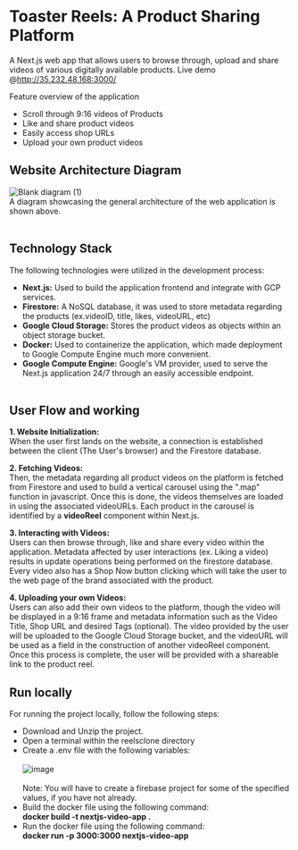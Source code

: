 # Toaster Reels: A Product Sharing Platform
A Next.js web app that allows users to browse through, upload and share videos of various digitally available products.
Live demo @http://35.232.48.168:3000/

Feature overview of the application
- Scroll through 9:16 videos of Products
- Like and share product videos
- Easily access shop URLs
- Upload your own product videos

## Website Architecture Diagram
![Blank diagram (1)](https://github.com/user-attachments/assets/c3ee5106-923f-484d-be90-5b2115b643ae)
<br/>
A diagram showcasing the general architecture of the web application is shown above.
<br/><br/>
## Technology Stack
The following technologies were utilized in the development process:
- <b>Next.js:</b> Used to build the application frontend and integrate with GCP services.
- <b>Firestore:</b> A NoSQL database, it was used to store metadata regarding the products (ex.videoID, title, likes, videoURL, etc)
- <b>Google Cloud Storage:</b> Stores the product videos as objects within an object storage bucket.
- <b>Docker:</b> Used to containerize the application, which made deployment to Google Compute Engine much more convenient.
- <b>Google Compute Engine:</b> Google's VM provider, used to serve the Next.js application 24/7 through an easily accessible endpoint.
<br/><br/>
## User Flow and working
<b>1. Website Initialization:</b> <br/>When the user first lands on the website, a connection is established between the client (The User's browser) and the Firestore database.

<b>2. Fetching Videos:</b> <br/>Then, the metadata regarding all product videos on the platform is fetched from Firestore and used to build a vertical carousel using the ".map" function in javascript.
Once this is done, the videos themselves are loaded in using the associated videoURLs. Each product in the carousel is identified by a <b>videoReel</b> component within Next.js.

<b>3. Interacting with Videos:</b> <br/>Users can then browse through, like and share every video within the application. Metadata affected by user interactions (ex. Liking a video) results in update operations being performed on the firestore database. Every video also has a Shop Now button clicking which will take the user to the web page of the brand associated with the product.

<b>4. Uploading your own Videos:</b> <br/>Users can also add their own videos to the platform, though the video will be displayed in a 9:16 frame and metadata information such as the Video Title, Shop URL and desired Tags (optional). The video provided by the user will be uploaded to the Google Cloud Storage bucket, and the videoURL will be used as a field in the construction of another videoReel component. Once this process is complete, the user will be provided with a shareable link to the product reel.

## Run locally
For running the project locally, follow the following steps:
- Download and Unzip the project.
- Open a terminal within the reelsclone directory
- Create a .env file with the following variables:<br/><br/>
  ![image](https://github.com/user-attachments/assets/34d07513-ec96-45a2-951f-49d99bca9ea7)
  <br/><br/>
Note: You will have to create a firebase project for some of the specified values, if you have not already.
- Build the docker file using the following command:<br/><b>docker build -t nextjs-video-app .</b>
- Run the docker file using the following command:<br/><b>docker run -p 3000:3000 nextjs-video-app </b>
